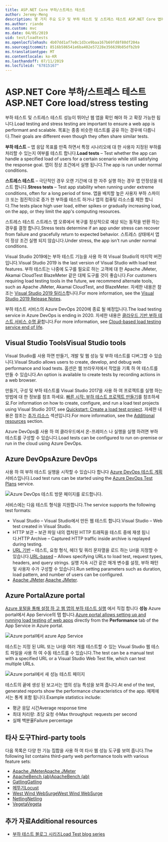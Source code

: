 ```yaml
---
title: ASP.NET Core 부하/스트레스 테스트
author: Jeremy-Meng
description: 몇 가지 주요 도구 및 부하 테스트 및 스트레스 테스트 ASP.NET Core 앱에 대 한 접근 방법에 알아봅니다.
ms.author: riande
ms.custom: mvc
ms.date: 04/05/2019
uid: test/loadtests
ms.openlocfilehash: 4b07dd1af7e0c1d3ce9baa167b69fd8f80df204a
ms.sourcegitcommit: 8516b586541e6ba402e57228e356639b85dfb2b9
ms.translationtype: MT
ms.contentlocale: ko-KR
ms.lasthandoff: 07/11/2019
ms.locfileid: "67815167"
---
```

# <a name="aspnet-core-loadstress-testing"></a><span data-ttu-id="3ed59-103">ASP.NET Core 부하/스트레스 테스트</span><span class="sxs-lookup"><span data-stu-id="3ed59-103">ASP.NET Core load/stress testing</span></span>

<span data-ttu-id="3ed59-104">부하 테스트 및 스트레스 테스트 성능이 뛰어난 웹 앱을 확인 해야 하 고 확장 가능한 됩니다.</span><span class="sxs-lookup"><span data-stu-id="3ed59-104">Load testing and stress testing are important to ensure a web app is performant and scalable.</span></span> <span data-ttu-id="3ed59-105">목표는 종종 비슷한 테스트를 공유 하는 경우에 다릅니다.</span><span class="sxs-lookup"><span data-stu-id="3ed59-105">Their goals are different even though they often share similar tests.</span></span>

<span data-ttu-id="3ed59-106">**부하 테스트** &ndash; 앱 응답 목표를 만족 하면서 특정 시나리오에 대 한 사용자 지정된 부하를 처리할 수 있는지 여부를 테스트 합니다.</span><span class="sxs-lookup"><span data-stu-id="3ed59-106">**Load tests** &ndash; Test whether the app can handle a specified load of users for a certain scenario while still satisfying the response goal.</span></span> <span data-ttu-id="3ed59-107">앱이 정상 조건에서 실행 됩니다.</span><span class="sxs-lookup"><span data-stu-id="3ed59-107">The app is run under normal conditions.</span></span>

<span data-ttu-id="3ed59-108">**스트레스 테스트** &ndash; 극단적인 경우 오랜 기간에 대 한 자주 실행 하는 경우 앱 안정성을 테스트 합니다.</span><span class="sxs-lookup"><span data-stu-id="3ed59-108">**Stress tests** &ndash; Test app stability when running under extreme conditions, often for a long period of time.</span></span> <span data-ttu-id="3ed59-109">앱을 배치할 높은 사용자 부하 스파이크 또는 점진적으로 증가 한 부하를 테스트 하거나 앱의 컴퓨팅 리소스를 제한 합니다.</span><span class="sxs-lookup"><span data-stu-id="3ed59-109">The tests place high user load, either spikes or gradually increasing load, on the app, or they limit the app's computing resources.</span></span>

<span data-ttu-id="3ed59-110">스트레스 테스트 스트레스 앱 오류에서 복구를 정상적으로 예상 되는 동작을 반환 하는 경우를 결정 합니다.</span><span class="sxs-lookup"><span data-stu-id="3ed59-110">Stress tests determine if an app under stress can recover from failure and gracefully return to expected behavior.</span></span> <span data-ttu-id="3ed59-111">스트레스 상태에서 앱이 정상 조건 실행 되지 않습니다.</span><span class="sxs-lookup"><span data-stu-id="3ed59-111">Under stress, the app isn't run under normal conditions.</span></span>

<span data-ttu-id="3ed59-112">Visual Studio 2019에는 부하 테스트 기능을 사용 하 여 Visual Studio의 마지막 버전입니다.</span><span class="sxs-lookup"><span data-stu-id="3ed59-112">Visual Studio 2019 is the last version of Visual Studio with load test features.</span></span> <span data-ttu-id="3ed59-113">부하 테스트는 나중에 도구를 필요로 하는 고객에 대 한 Apache JMeter, Akamai CloudTest BlazeMeter 같은 대체 도구를 것이 좋습니다.</span><span class="sxs-lookup"><span data-stu-id="3ed59-113">For customers requiring load testing tools in the future, we recommend alternate tools, such as Apache JMeter, Akamai CloudTest, and BlazeMeter.</span></span> <span data-ttu-id="3ed59-114">자세한 내용은 참조는 [Visual Studio 2019 릴리스](/visualstudio/releases/2019/release-notes-v16.0#test-tools)합니다.</span><span class="sxs-lookup"><span data-stu-id="3ed59-114">For more information, see the [Visual Studio 2019 Release Notes](/visualstudio/releases/2019/release-notes-v16.0#test-tools).</span></span>

<span data-ttu-id="3ed59-115">부하 테스트 서비스의 Azure DevOps 2020에 종료 될 예정입니다.</span><span class="sxs-lookup"><span data-stu-id="3ed59-115">The load testing service in Azure DevOps is ending in 2020.</span></span> <span data-ttu-id="3ed59-116">자세한 내용은 [클라우드 기반 부하 테스트 서비스 수명 끝](https://devblogs.microsoft.com/devops/cloud-based-load-testing-service-eol/)합니다.</span><span class="sxs-lookup"><span data-stu-id="3ed59-116">For more information, see [Cloud-based load testing service end of life](https://devblogs.microsoft.com/devops/cloud-based-load-testing-service-eol/).</span></span>

## <a name="visual-studio-tools"></a><span data-ttu-id="3ed59-117">Visual Studio Tools</span><span class="sxs-lookup"><span data-stu-id="3ed59-117">Visual Studio tools</span></span>

<span data-ttu-id="3ed59-118">Visual Studio를 사용 하면 만들기, 개발 및 웹 성능 및 부하 테스트를 디버그할 수 있습니다.</span><span class="sxs-lookup"><span data-stu-id="3ed59-118">Visual Studio allows users to create, develop, and debug web performance and load tests.</span></span> <span data-ttu-id="3ed59-119">옵션은 웹 브라우저에서 작업을 기록 하 여 테스트를 만들 수 있습니다.</span><span class="sxs-lookup"><span data-stu-id="3ed59-119">An option is available to create tests by recording actions in a web browser.</span></span>

<span data-ttu-id="3ed59-120">만들기, 구성 및 부하 테스트를 Visual Studio 2017을 사용 하 여 프로젝트를 실행 하는 방법에 대 한 정보를 참조 하세요. [빠른 시작: 부하 테스트 프로젝트 만들기](/visualstudio/test/quickstart-create-a-load-test-project?view=vs-2017)를 참조하세요.</span><span class="sxs-lookup"><span data-stu-id="3ed59-120">For information on how to create, configure, and run a load test projects using Visual Studio 2017, see [Quickstart: Create a load test project](/visualstudio/test/quickstart-create-a-load-test-project?view=vs-2017).</span></span> <span data-ttu-id="3ed59-121">자세한 내용은 참조는 [추가 리소스](#additional-resources) 섹션입니다.</span><span class="sxs-lookup"><span data-stu-id="3ed59-121">For more information, see the [Additional resources](#additional-resources) section.</span></span>

<span data-ttu-id="3ed59-122">Azure DevOps를 사용 하 여 클라우드에서 온-프레미스 나 실행을 실행 하려면 부하 테스트를 구성할 수 있습니다.</span><span class="sxs-lookup"><span data-stu-id="3ed59-122">Load tests can be configured to run on-premise or run in the cloud using Azure DevOps.</span></span>

## <a name="azure-devops"></a><span data-ttu-id="3ed59-123">Azure DevOps</span><span class="sxs-lookup"><span data-stu-id="3ed59-123">Azure DevOps</span></span>

<span data-ttu-id="3ed59-124">사용 하 여 부하 테스트 실행을 시작할 수 있습니다 합니다 [Azure DevOps 테스트 계획](/azure/devops/test/load-test/index?view=vsts) 서비스입니다.</span><span class="sxs-lookup"><span data-stu-id="3ed59-124">Load test runs can be started using the [Azure DevOps Test Plans](/azure/devops/test/load-test/index?view=vsts) service.</span></span>

![Azure DevOps 테스트 방문 페이지를 로드합니다.](./load-tests/_static/azure-devops-load-test.png)

<span data-ttu-id="3ed59-126">서비스에는 다음 테스트 형식을 지원합니다.</span><span class="sxs-lookup"><span data-stu-id="3ed59-126">The service supports the following test formats:</span></span>

* <span data-ttu-id="3ed59-127">Visual Studio &ndash; Visual Studio에서 만든 웹 테스트 합니다.</span><span class="sxs-lookup"><span data-stu-id="3ed59-127">Visual Studio &ndash; Web test created in Visual Studio.</span></span>
* <span data-ttu-id="3ed59-128">HTTP 보관 &ndash; 보관 파일 내의 캡처된 HTTP 트래픽을 테스트 중에 재생 됩니다.</span><span class="sxs-lookup"><span data-stu-id="3ed59-128">HTTP Archive &ndash; Captured HTTP traffic inside archive is replayed during testing.</span></span>
* <span data-ttu-id="3ed59-129">[URL 기반](/azure/devops/test/load-test/get-started-simple-cloud-load-test?view=vsts) &ndash; 테스트, 요청 형식, 헤더 및 쿼리 문자열을 로드 하는 Url을 지정할 수 있습니다.</span><span class="sxs-lookup"><span data-stu-id="3ed59-129">[URL-based](/azure/devops/test/load-test/get-started-simple-cloud-load-test?view=vsts) &ndash; Allows specifying URLs to load test, request types, headers, and query strings.</span></span> <span data-ttu-id="3ed59-130">실행 지속 시간 같은 매개 변수를 설정, 부하 패턴 및 사용자 수가 구성할 수 있습니다.</span><span class="sxs-lookup"><span data-stu-id="3ed59-130">Run setting parameters such as duration, load pattern, and number of users can be configured.</span></span>
* <span data-ttu-id="3ed59-131">[Apache JMeter](https://jmeter.apache.org/).</span><span class="sxs-lookup"><span data-stu-id="3ed59-131">[Apache JMeter](https://jmeter.apache.org/).</span></span>

## <a name="azure-portal"></a><span data-ttu-id="3ed59-132">Azure Portal</span><span class="sxs-lookup"><span data-stu-id="3ed59-132">Azure portal</span></span>

<span data-ttu-id="3ed59-133">[Azure 포털을 통해 설정 하 고 웹 앱의 부하 테스트 실행](/azure/devops/test/load-test/app-service-web-app-performance-test?view=vsts) 에서 직접 합니다 **성능** Azure portal에서 App Service의 탭 합니다.</span><span class="sxs-lookup"><span data-stu-id="3ed59-133">[Azure portal allows setting up and running load testing of web apps](/azure/devops/test/load-test/app-service-web-app-performance-test?view=vsts) directly from the **Performance** tab of the App Service in Azure portal.</span></span>

![Azure portal에서 azure App Service](./load-tests/_static/azure-appservice-perf-test.png)

<span data-ttu-id="3ed59-135">테스트는 지정 된 URL 또는 Url을 여러 개를 테스트할 수 있는 Visual Studio 웹 테스트 파일을 사용 하 여 수동 테스트를 수 있습니다.</span><span class="sxs-lookup"><span data-stu-id="3ed59-135">The test can be a manual test with a specified URL or a Visual Studio Web Test file, which can test multiple URLs.</span></span>

![Azure portal에서 새 성능 테스트 페이지](./load-tests/_static/azure-appservice-perf-test-config.png)

<span data-ttu-id="3ed59-137">테스트의 끝에 생성 된 보고서는 앱의 성능 특성을 보여 줍니다.</span><span class="sxs-lookup"><span data-stu-id="3ed59-137">At end of the test, generated reports show the performance characteristics of the app.</span></span> <span data-ttu-id="3ed59-138">예제에서는 통계 포함 됩니다.</span><span class="sxs-lookup"><span data-stu-id="3ed59-138">Example statistics include:</span></span>

* <span data-ttu-id="3ed59-139">평균 응답 시간</span><span class="sxs-lookup"><span data-stu-id="3ed59-139">Average response time</span></span>
* <span data-ttu-id="3ed59-140">최대 처리량: 초당 요청 수</span><span class="sxs-lookup"><span data-stu-id="3ed59-140">Max throughput: requests per second</span></span>
* <span data-ttu-id="3ed59-141">실패 백분율</span><span class="sxs-lookup"><span data-stu-id="3ed59-141">Failure percentage</span></span>

## <a name="third-party-tools"></a><span data-ttu-id="3ed59-142">타사 도구</span><span class="sxs-lookup"><span data-stu-id="3ed59-142">Third-party tools</span></span>

<span data-ttu-id="3ed59-143">다음 목록은 다양 한 기능 집합을 사용 하 여 타사 웹 성능 도구를 보여 줍니다.</span><span class="sxs-lookup"><span data-stu-id="3ed59-143">The following list contains third-party web performance tools with various feature sets:</span></span>

* [<span data-ttu-id="3ed59-144">Apache JMeter</span><span class="sxs-lookup"><span data-stu-id="3ed59-144">Apache JMeter</span></span>](https://jmeter.apache.org/)
* [<span data-ttu-id="3ed59-145">ApacheBench (ab)</span><span class="sxs-lookup"><span data-stu-id="3ed59-145">ApacheBench (ab)</span></span>](https://httpd.apache.org/docs/2.4/programs/ab.html)
* [<span data-ttu-id="3ed59-146">Gatling</span><span class="sxs-lookup"><span data-stu-id="3ed59-146">Gatling</span></span>](https://gatling.io/)
* [<span data-ttu-id="3ed59-147">메뚜기</span><span class="sxs-lookup"><span data-stu-id="3ed59-147">Locust</span></span>](https://locust.io/)
* [<span data-ttu-id="3ed59-148">West Wind WebSurge</span><span class="sxs-lookup"><span data-stu-id="3ed59-148">West Wind WebSurge</span></span>](https://websurge.west-wind.com/)
* [<span data-ttu-id="3ed59-149">Netling</span><span class="sxs-lookup"><span data-stu-id="3ed59-149">Netling</span></span>](https://github.com/hallatore/Netling)
* [<span data-ttu-id="3ed59-150">Vegeta</span><span class="sxs-lookup"><span data-stu-id="3ed59-150">Vegeta</span></span>](https://github.com/tsenart/vegeta)

## <a name="additional-resources"></a><span data-ttu-id="3ed59-151">추가 자료</span><span class="sxs-lookup"><span data-stu-id="3ed59-151">Additional resources</span></span>

* [<span data-ttu-id="3ed59-152">부하 테스트 블로그 시리즈</span><span class="sxs-lookup"><span data-stu-id="3ed59-152">Load Test blog series</span></span>](https://blogs.msdn.microsoft.com/charles_sterling/2015/06/01/load-test-series-part-i-creating-web-performance-tests-for-a-load-test/)
